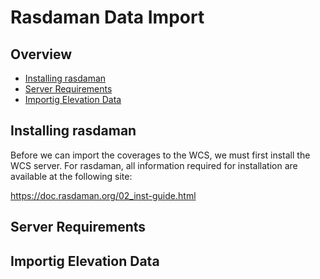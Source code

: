 # Rasdaman Data Import


## Overview
- [Installing rasdaman](./rasdaman_import.md#installing-rasdaman)
- [Server Requirements](./ProvidingCoverages.md#importing-data)
- [Importig Elevation Data](./rasdaman_import.md#importig-elevation-data)

## Installing rasdaman
Before we can import the coverages to the WCS, we must first install the WCS server. For rasdaman, all information required for installation are available at the following site:

https://doc.rasdaman.org/02_inst-guide.html

## Server Requirements




## Importig Elevation Data



